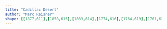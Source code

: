 ```yaml
---
title: "Cadillac Desert"
author: "Marc Reisner"
shape: [[1877,611],[1858,615],[1833,614],[1774,616],[1764,619],[1761,623],[1762,637],[1766,652],[1766,668],[1770,694],[1770,706],[1778,763],[1782,828],[1787,862],[1790,909],[1796,962],[1796,975],[1802,1023],[1804,1061],[1807,1090],[1811,1110],[1811,1124],[1815,1154],[1815,1175],[1818,1193],[1820,1231],[1822,1238],[1824,1299],[1830,1346],[1832,1380],[1835,1392],[1837,1414],[1838,1447],[1841,1463],[1843,1531],[1846,1555],[1846,1571],[1851,1608],[1853,1645],[1856,1660],[1857,1701],[1859,1712],[1861,1746],[1865,1750],[1876,1754],[1942,1749],[1949,1747],[1974,1745],[1986,1742],[1998,1742],[2007,1738],[2011,1734],[2013,1728],[2013,1714],[2009,1683],[2009,1668],[2004,1614],[2002,1569],[1999,1551],[1998,1526],[1995,1510],[1994,1482],[1991,1466],[1991,1447],[1989,1433],[1986,1424],[1983,1394],[1977,1294],[1975,1286],[1974,1262],[1970,1233],[1970,1215],[1967,1203],[1966,1173],[1962,1153],[1958,1083],[1954,1052],[1954,1041],[1950,1018],[1947,963],[1940,913],[1937,844],[1934,828],[1934,807],[1930,788],[1928,767],[1926,726],[1919,664],[1918,634],[1916,624],[1909,615],[1899,613],[1878,612]]
---
```

